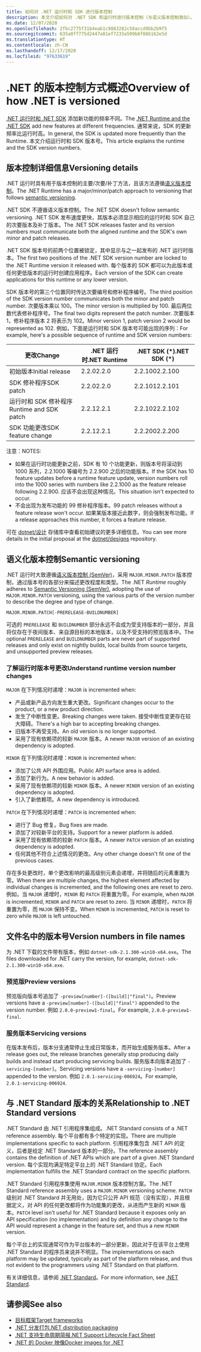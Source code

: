 ```yaml
---
title: 如何对 .NET 运行时和 SDK 进行版本控制
description: 本文介绍如何对 .NET SDK 和运行时进行版本控制（与语义版本控制类似）。
ms.date: 12/07/2020
ms.openlocfilehash: 2fbc2775f31b4eab1c9883282c58accd9bb2b9f5
ms.sourcegitcommit: 635a0ff775d2447a81ef7233a599b8f88b162e5d
ms.translationtype: HT
ms.contentlocale: zh-CN
ms.lasthandoff: 12/17/2020
ms.locfileid: "97633619"
---
```

# <a name="overview-of-how-net-is-versioned"></a><span data-ttu-id="9be02-103">.NET 的版本控制方式概述</span><span class="sxs-lookup"><span data-stu-id="9be02-103">Overview of how .NET is versioned</span></span>

<span data-ttu-id="9be02-104">[.NET 运行时和 .NET SDK](../introduction.md#sdk-and-runtimes) 添加新功能的频率不同。</span><span class="sxs-lookup"><span data-stu-id="9be02-104">The [.NET Runtime and the .NET SDK](../introduction.md#sdk-and-runtimes) add new features at different frequencies.</span></span> <span data-ttu-id="9be02-105">通常来说，SDK 的更新频率比运行时高。</span><span class="sxs-lookup"><span data-stu-id="9be02-105">In general, the SDK is updated more frequently than the Runtime.</span></span> <span data-ttu-id="9be02-106">本文介绍运行时和 SDK 版本号。</span><span class="sxs-lookup"><span data-stu-id="9be02-106">This article explains the runtime and the SDK version numbers.</span></span>

## <a name="versioning-details"></a><span data-ttu-id="9be02-107">版本控制详细信息</span><span class="sxs-lookup"><span data-stu-id="9be02-107">Versioning details</span></span>

<span data-ttu-id="9be02-108">.NET 运行时具有用于版本控制的主要/次要/补丁方法，且该方法遵循[语义版本控制](#semantic-versioning)。</span><span class="sxs-lookup"><span data-stu-id="9be02-108">The .NET Runtime has a major/minor/patch approach to versioning that follows [semantic versioning](#semantic-versioning).</span></span>

<span data-ttu-id="9be02-109">.NET SDK 不遵循语义版本控制。</span><span class="sxs-lookup"><span data-stu-id="9be02-109">The .NET SDK doesn't follow semantic versioning.</span></span> <span data-ttu-id="9be02-110">.NET SDK 发布速度更快，其版本必须显示相应的运行时和 SDK 自己的次要版本及补丁版本。</span><span class="sxs-lookup"><span data-stu-id="9be02-110">The .NET SDK releases faster and its version numbers must communicate both the aligned runtime and the SDK's own minor and patch releases.</span></span>

<span data-ttu-id="9be02-111">.NET SDK 版本号的前两个位置被锁定，其中显示与之一起发布的 .NET 运行时版本。</span><span class="sxs-lookup"><span data-stu-id="9be02-111">The first two positions of the .NET SDK version number are locked to the .NET Runtime version it released with.</span></span> <span data-ttu-id="9be02-112">每个版本的 SDK 都可以为此版本或任何更低版本的运行时创建应用程序。</span><span class="sxs-lookup"><span data-stu-id="9be02-112">Each version of the SDK can create applications for this runtime or any lower version.</span></span>

<span data-ttu-id="9be02-113">SDK 版本号的第三个位置同时传达次要编号和修补程序编号。</span><span class="sxs-lookup"><span data-stu-id="9be02-113">The third position of the SDK version number communicates both the minor and patch number.</span></span> <span data-ttu-id="9be02-114">次要版本乘以 100。</span><span class="sxs-lookup"><span data-stu-id="9be02-114">The minor version is multiplied by 100.</span></span> <span data-ttu-id="9be02-115">最后两位数代表修补程序号。</span><span class="sxs-lookup"><span data-stu-id="9be02-115">The final two digits represent the patch number.</span></span> <span data-ttu-id="9be02-116">次要版本 1，修补程序版本 2 将表示为 102。</span><span class="sxs-lookup"><span data-stu-id="9be02-116">Minor version 1, patch version 2 would be represented as 102.</span></span> <span data-ttu-id="9be02-117">例如，下面是运行时和 SDK 版本号可能出现的序列：</span><span class="sxs-lookup"><span data-stu-id="9be02-117">For example, here's a possible sequence of runtime and SDK version numbers:</span></span>

| <span data-ttu-id="9be02-118">更改</span><span class="sxs-lookup"><span data-stu-id="9be02-118">Change</span></span>                | <span data-ttu-id="9be02-119">.NET 运行时</span><span class="sxs-lookup"><span data-stu-id="9be02-119">.NET Runtime</span></span>      | <span data-ttu-id="9be02-120">.NET SDK (\*)</span><span class="sxs-lookup"><span data-stu-id="9be02-120">.NET SDK (\*)</span></span>     |
|-----------------------|-------------------|-------------------|
| <span data-ttu-id="9be02-121">初始版本</span><span class="sxs-lookup"><span data-stu-id="9be02-121">Initial release</span></span>       | <span data-ttu-id="9be02-122">2.2.0</span><span class="sxs-lookup"><span data-stu-id="9be02-122">2.2.0</span></span>             | <span data-ttu-id="9be02-123">2.2.100</span><span class="sxs-lookup"><span data-stu-id="9be02-123">2.2.100</span></span>           |
| <span data-ttu-id="9be02-124">SDK 修补程序</span><span class="sxs-lookup"><span data-stu-id="9be02-124">SDK patch</span></span>             | <span data-ttu-id="9be02-125">2.2.0</span><span class="sxs-lookup"><span data-stu-id="9be02-125">2.2.0</span></span>             | <span data-ttu-id="9be02-126">2.2.101</span><span class="sxs-lookup"><span data-stu-id="9be02-126">2.2.101</span></span>           |
| <span data-ttu-id="9be02-127">运行时和 SDK 修补程序</span><span class="sxs-lookup"><span data-stu-id="9be02-127">Runtime and SDK patch</span></span> | <span data-ttu-id="9be02-128">2.2.1</span><span class="sxs-lookup"><span data-stu-id="9be02-128">2.2.1</span></span>             | <span data-ttu-id="9be02-129">2.2.102</span><span class="sxs-lookup"><span data-stu-id="9be02-129">2.2.102</span></span>           |
| <span data-ttu-id="9be02-130">SDK 功能更改</span><span class="sxs-lookup"><span data-stu-id="9be02-130">SDK feature change</span></span>    | <span data-ttu-id="9be02-131">2.2.1</span><span class="sxs-lookup"><span data-stu-id="9be02-131">2.2.1</span></span>             | <span data-ttu-id="9be02-132">2.2.200</span><span class="sxs-lookup"><span data-stu-id="9be02-132">2.2.200</span></span>           |

<span data-ttu-id="9be02-133">注意：</span><span class="sxs-lookup"><span data-stu-id="9be02-133">NOTES:</span></span>

- <span data-ttu-id="9be02-134">如果在运行时功能更新之前，SDK 有 10 个功能更新，则版本号将滚动到 1000 系列，2.2.1000 等编号为 2.2.900 之后的功能版本。</span><span class="sxs-lookup"><span data-stu-id="9be02-134">If the SDK has 10 feature updates before a runtime feature update, version numbers roll into the 1000 series with numbers like 2.2.1000 as the feature release following 2.2.900.</span></span> <span data-ttu-id="9be02-135">应该不会出现这种情况。</span><span class="sxs-lookup"><span data-stu-id="9be02-135">This situation isn't expected to occur.</span></span>
- <span data-ttu-id="9be02-136">不会出现为发布功能的 99 修补程序版本。</span><span class="sxs-lookup"><span data-stu-id="9be02-136">99 patch releases without a feature release won't occur.</span></span> <span data-ttu-id="9be02-137">如果某版本接近此数字，则会强制发布功能。</span><span class="sxs-lookup"><span data-stu-id="9be02-137">If a release approaches this number, it forces a feature release.</span></span>

<span data-ttu-id="9be02-138">可在 [dotnet/设计](https://github.com/dotnet/designs/pull/29) 存储库中查看初始建议的更多详细信息。</span><span class="sxs-lookup"><span data-stu-id="9be02-138">You can see more details in the initial proposal at the [dotnet/designs](https://github.com/dotnet/designs/pull/29) repository.</span></span>

## <a name="semantic-versioning"></a><span data-ttu-id="9be02-139">语义化版本控制</span><span class="sxs-lookup"><span data-stu-id="9be02-139">Semantic versioning</span></span>

<span data-ttu-id="9be02-140">.NET 运行时大致遵循[语义版本控制 (SemVer)](https://semver.org/)，采用 `MAJOR.MINOR.PATCH` 版本控制，通过版本号的各部分来描述更改程度和类型。</span><span class="sxs-lookup"><span data-stu-id="9be02-140">The .NET *Runtime* roughly adheres to [Semantic Versioning (SemVer)](https://semver.org/), adopting the use of `MAJOR.MINOR.PATCH` versioning, using the various parts of the version number to describe the degree and type of change.</span></span>

```
MAJOR.MINOR.PATCH[-PRERELEASE-BUILDNUMBER]
```

<span data-ttu-id="9be02-141">可选的 `PRERELEASE` 和 `BUILDNUMBER` 部分永远不会成为受支持版本的一部分，并且将仅存在于夜间版本、来自源目标的本地版本，以及不受支持的预览版本中。</span><span class="sxs-lookup"><span data-stu-id="9be02-141">The optional `PRERELEASE` and `BUILDNUMBER` parts are never part of supported releases and only exist on nightly builds, local builds from source targets, and unsupported preview releases.</span></span>

### <a name="understand-runtime-version-number-changes"></a><span data-ttu-id="9be02-142">了解运行时版本号更改</span><span class="sxs-lookup"><span data-stu-id="9be02-142">Understand runtime version number changes</span></span>

<span data-ttu-id="9be02-143">`MAJOR` 在下列情况时递增：</span><span class="sxs-lookup"><span data-stu-id="9be02-143">`MAJOR` is incremented when:</span></span>

- <span data-ttu-id="9be02-144">产品或新产品方向发生重大更改。</span><span class="sxs-lookup"><span data-stu-id="9be02-144">Significant changes occur to the product, or a new product direction.</span></span>
- <span data-ttu-id="9be02-145">发生了中断性变更。</span><span class="sxs-lookup"><span data-stu-id="9be02-145">Breaking changes were taken.</span></span> <span data-ttu-id="9be02-146">接受中断性变更存在较大障碍。</span><span class="sxs-lookup"><span data-stu-id="9be02-146">There's a high bar to accepting breaking changes.</span></span>
- <span data-ttu-id="9be02-147">旧版本不再受支持。</span><span class="sxs-lookup"><span data-stu-id="9be02-147">An old version is no longer supported.</span></span>
- <span data-ttu-id="9be02-148">采用了现有依赖项的较新 `MAJOR` 版本。</span><span class="sxs-lookup"><span data-stu-id="9be02-148">A newer `MAJOR` version of an existing dependency is adopted.</span></span>

<span data-ttu-id="9be02-149">`MINOR` 在下列情况时递增：</span><span class="sxs-lookup"><span data-stu-id="9be02-149">`MINOR` is incremented when:</span></span>

- <span data-ttu-id="9be02-150">添加了公共 API 外围应用。</span><span class="sxs-lookup"><span data-stu-id="9be02-150">Public API surface area is added.</span></span>
- <span data-ttu-id="9be02-151">添加了新行为。</span><span class="sxs-lookup"><span data-stu-id="9be02-151">A new behavior is added.</span></span>
- <span data-ttu-id="9be02-152">采用了现有依赖项的较新 `MINOR` 版本。</span><span class="sxs-lookup"><span data-stu-id="9be02-152">A newer `MINOR` version of an existing dependency is adopted.</span></span>
- <span data-ttu-id="9be02-153">引入了新依赖项。</span><span class="sxs-lookup"><span data-stu-id="9be02-153">A new dependency is introduced.</span></span>

<span data-ttu-id="9be02-154">`PATCH` 在下列情况时递增：</span><span class="sxs-lookup"><span data-stu-id="9be02-154">`PATCH` is incremented when:</span></span>

- <span data-ttu-id="9be02-155">进行了 Bug 修复。</span><span class="sxs-lookup"><span data-stu-id="9be02-155">Bug fixes are made.</span></span>
- <span data-ttu-id="9be02-156">添加了对较新平台的支持。</span><span class="sxs-lookup"><span data-stu-id="9be02-156">Support for a newer platform is added.</span></span>
- <span data-ttu-id="9be02-157">采用了现有依赖项的较新 `PATCH` 版本。</span><span class="sxs-lookup"><span data-stu-id="9be02-157">A newer `PATCH` version of an existing dependency is adopted.</span></span>
- <span data-ttu-id="9be02-158">任何其他不符合上述情况的更改。</span><span class="sxs-lookup"><span data-stu-id="9be02-158">Any other change doesn't fit one of the previous cases.</span></span>

<span data-ttu-id="9be02-159">存在多处更改时，单个更改影响的最高级别元素会递增，并将随后的元素重置为零。</span><span class="sxs-lookup"><span data-stu-id="9be02-159">When there are multiple changes, the highest element affected by individual changes is incremented, and the following ones are reset to zero.</span></span> <span data-ttu-id="9be02-160">例如，当 `MAJOR` 递增时，`MINOR` 和 `PATCH` 将重置为零。</span><span class="sxs-lookup"><span data-stu-id="9be02-160">For example, when `MAJOR` is incremented, `MINOR` and `PATCH` are reset to zero.</span></span> <span data-ttu-id="9be02-161">当 `MINOR` 递增时，`PATCH` 将重置为零，而 `MAJOR` 保持不变。</span><span class="sxs-lookup"><span data-stu-id="9be02-161">When `MINOR` is incremented, `PATCH` is reset to zero while `MAJOR` is left untouched.</span></span>

## <a name="version-numbers-in-file-names"></a><span data-ttu-id="9be02-162">文件名中的版本号</span><span class="sxs-lookup"><span data-stu-id="9be02-162">Version numbers in file names</span></span>

<span data-ttu-id="9be02-163">为 .NET 下载的文件带有版本，例如 `dotnet-sdk-2.1.300-win10-x64.exe`。</span><span class="sxs-lookup"><span data-stu-id="9be02-163">The files downloaded for .NET carry the version, for example, `dotnet-sdk-2.1.300-win10-x64.exe`.</span></span>

### <a name="preview-versions"></a><span data-ttu-id="9be02-164">预览版</span><span class="sxs-lookup"><span data-stu-id="9be02-164">Preview versions</span></span>

<span data-ttu-id="9be02-165">预览版向版本号追加了 `-preview[number]-([build]|"final")`。</span><span class="sxs-lookup"><span data-stu-id="9be02-165">Preview versions have a `-preview[number]-([build]|"final")` appended to the version number.</span></span> <span data-ttu-id="9be02-166">例如 `2.0.0-preview1-final`。</span><span class="sxs-lookup"><span data-stu-id="9be02-166">For example, `2.0.0-preview1-final`.</span></span>

### <a name="servicing-versions"></a><span data-ttu-id="9be02-167">服务版本</span><span class="sxs-lookup"><span data-stu-id="9be02-167">Servicing versions</span></span>

<span data-ttu-id="9be02-168">在版本发布后，版本分支通常停止生成日常版本，而开始生成服务版本。</span><span class="sxs-lookup"><span data-stu-id="9be02-168">After a release goes out, the release branches generally stop producing daily builds and instead start producing servicing builds.</span></span> <span data-ttu-id="9be02-169">服务版本向版本追加了 `-servicing-[number]`。</span><span class="sxs-lookup"><span data-stu-id="9be02-169">Servicing versions have a `-servicing-[number]` appended to the version.</span></span> <span data-ttu-id="9be02-170">例如 `2.0.1-servicing-006924`。</span><span class="sxs-lookup"><span data-stu-id="9be02-170">For example, `2.0.1-servicing-006924`.</span></span>

## <a name="relationship-to-net-standard-versions"></a><span data-ttu-id="9be02-171">与 .NET Standard 版本的关系</span><span class="sxs-lookup"><span data-stu-id="9be02-171">Relationship to .NET Standard versions</span></span>

<span data-ttu-id="9be02-172">.NET Standard 由 .NET 引用程序集组成。</span><span class="sxs-lookup"><span data-stu-id="9be02-172">.NET Standard consists of a .NET reference assembly.</span></span> <span data-ttu-id="9be02-173">每个平台都有多个特定的实现。</span><span class="sxs-lookup"><span data-stu-id="9be02-173">There are multiple implementations specific to each platform.</span></span> <span data-ttu-id="9be02-174">引用程序集包含 .NET API 的定义，后者是给定 .NET Standard 版本的一部分。</span><span class="sxs-lookup"><span data-stu-id="9be02-174">The reference assembly contains the definition of .NET APIs which are part of a given .NET Standard version.</span></span> <span data-ttu-id="9be02-175">每个实现均满足特定平台上的 .NET Standard 协定。</span><span class="sxs-lookup"><span data-stu-id="9be02-175">Each implementation fulfills the .NET Standard contract on the specific platform.</span></span>

<span data-ttu-id="9be02-176">.NET Standard 引用程序集使用 `MAJOR.MINOR` 版本控制方案。</span><span class="sxs-lookup"><span data-stu-id="9be02-176">The .NET Standard reference assembly uses a `MAJOR.MINOR` versioning scheme.</span></span> <span data-ttu-id="9be02-177">`PATCH` 级别对 .NET Standard 并无用处，因为它只公开 API 规范（没有实现），并且根据定义，对 API 的任何更改都将作为功能集的更改，从进而产生新的 `MINOR` 版本。</span><span class="sxs-lookup"><span data-stu-id="9be02-177">`PATCH` level isn't useful for .NET Standard because it exposes only an API specification (no implementation) and by definition any change to the API would represent a change in the feature set, and thus a new `MINOR` version.</span></span>

<span data-ttu-id="9be02-178">每个平台上的实现通常可作为平台版本的一部分更新，因此对于在该平台上使用 .NET Standard 的程序员来说并不明显。</span><span class="sxs-lookup"><span data-stu-id="9be02-178">The implementations on each platform may be updated, typically as part of the platform release, and thus not evident to the programmers using .NET Standard on that platform.</span></span>

<span data-ttu-id="9be02-179">有关详细信息，请参阅 [.NET Standard](../../standard/net-standard.md)。</span><span class="sxs-lookup"><span data-stu-id="9be02-179">For more information, see [.NET Standard](../../standard/net-standard.md).</span></span>

## <a name="see-also"></a><span data-ttu-id="9be02-180">请参阅</span><span class="sxs-lookup"><span data-stu-id="9be02-180">See also</span></span>

- [<span data-ttu-id="9be02-181">目标框架</span><span class="sxs-lookup"><span data-stu-id="9be02-181">Target frameworks</span></span>](../../standard/frameworks.md)
- [<span data-ttu-id="9be02-182">.NET 分发打包</span><span class="sxs-lookup"><span data-stu-id="9be02-182">.NET distribution packaging</span></span>](../distribution-packaging.md)
- [<span data-ttu-id="9be02-183">.NET 支持生命周期简报</span><span class="sxs-lookup"><span data-stu-id="9be02-183">.NET Support Lifecycle Fact Sheet</span></span>](https://dotnet.microsoft.com/platform/support/policy)
- [<span data-ttu-id="9be02-184">.NET 的 Docker 映像</span><span class="sxs-lookup"><span data-stu-id="9be02-184">Docker images for .NET</span></span>](https://hub.docker.com/_/microsoft-dotnet/)
